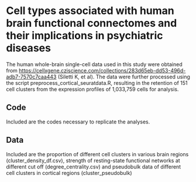 # Cell types associated with human brain functional connectomes and their implications in psychiatric diseases
The human whole-brain single-cell data used in this study were obtained from https://cellxgene.cziscience.com/collections/283d65eb-dd53-496d-adb7-7570c7caa443 (Siletti K, et al). The data were further processed using the script preprocess_cortical_seuratdata.R, resulting in the retention of 151 cell clusters from the expression profiles of 1,033,759 cells for analysis.

## Code
Included are the codes necessary to replicate the analyses.

## Data
Included are the proportion of different cell clusters in various brain regions (cluster_density_df.csv), strength of resting-state functional networks at different cut off (degree_centrality.csv) and pseudobulk data of different cell clusters in  cortical regions (cluster_pseudobulk)
